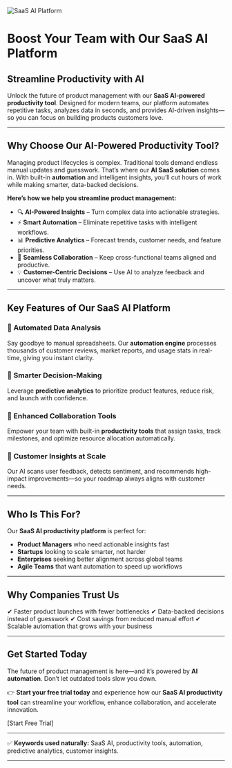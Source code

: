 ![SaaS AI Platform](https://images.unsplash.com/photo-1519389950473-47ba0277781c?auto=format&fit=crop&w=800&q=80)

# Boost Your Team with Our SaaS AI Platform
## Streamline Productivity with AI

Unlock the future of product management with our **SaaS AI-powered productivity tool**. Designed for modern teams, our platform automates repetitive tasks, analyzes data in seconds, and provides AI-driven insights—so you can focus on building products customers love.

---

## Why Choose Our AI-Powered Productivity Tool?

Managing product lifecycles is complex. Traditional tools demand endless manual updates and guesswork. That’s where our **AI SaaS solution** comes in. With built-in **automation** and intelligent insights, you’ll cut hours of work while making smarter, data-backed decisions.

**Here’s how we help you streamline product management:**

* 🔍 **AI-Powered Insights** – Turn complex data into actionable strategies.
* ⚡ **Smart Automation** – Eliminate repetitive tasks with intelligent workflows.
* 📊 **Predictive Analytics** – Forecast trends, customer needs, and feature priorities.
* 🤝 **Seamless Collaboration** – Keep cross-functional teams aligned and productive.
* 💡 **Customer-Centric Decisions** – Use AI to analyze feedback and uncover what truly matters.

---

## Key Features of Our SaaS AI Platform

### 🚀 Automated Data Analysis

Say goodbye to manual spreadsheets. Our **automation engine** processes thousands of customer reviews, market reports, and usage stats in real-time, giving you instant clarity.

### 🎯 Smarter Decision-Making

Leverage **predictive analytics** to prioritize product features, reduce risk, and launch with confidence.

### 👥 Enhanced Collaboration Tools

Empower your team with built-in **productivity tools** that assign tasks, track milestones, and optimize resource allocation automatically.

### 💬 Customer Insights at Scale

Our AI scans user feedback, detects sentiment, and recommends high-impact improvements—so your roadmap always aligns with customer needs.

---

## Who Is This For?

Our **SaaS AI productivity platform** is perfect for:

* **Product Managers** who need actionable insights fast
* **Startups** looking to scale smarter, not harder
* **Enterprises** seeking better alignment across global teams
* **Agile Teams** that want automation to speed up workflows

---

## Why Companies Trust Us

✔ Faster product launches with fewer bottlenecks
✔ Data-backed decisions instead of guesswork
✔ Cost savings from reduced manual effort
✔ Scalable automation that grows with your business

---

## Get Started Today

The future of product management is here—and it’s powered by **AI automation**. Don’t let outdated tools slow you down.

👉 **Start your free trial today** and experience how our **SaaS AI productivity tool** can streamline your workflow, enhance collaboration, and accelerate innovation.

\[Start Free Trial]

---

✅ **Keywords used naturally:** SaaS AI, productivity tools, automation, predictive analytics, customer insights.

---